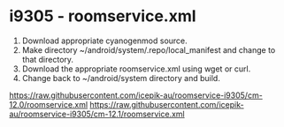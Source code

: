 # i9305 - roomservice.xml

1. Download appropriate cyanogenmod source.
2. Make directory ~/android/system/.repo/local_manifest and change to that directory.
3. Download the appropriate roomservice.xml using wget or curl.
4. Change back to ~/android/system directory and build.

https://raw.githubusercontent.com/icepik-au/roomservice-i9305/cm-12.0/roomservice.xml
https://raw.githubusercontent.com/icepik-au/roomservice-i9305/cm-12.1/roomservice.xml
